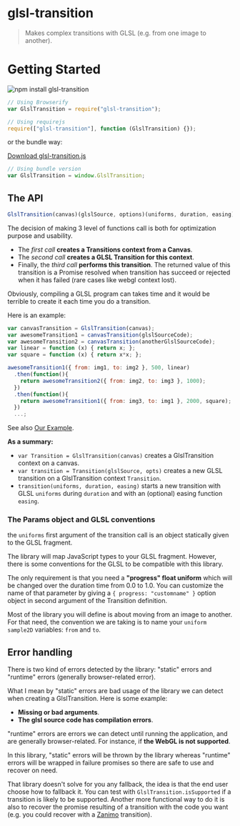 # glsl-transition

> Makes complex transitions with GLSL (e.g. from one image to another).

# Getting Started

![npm install glsl-transition](https://nodei.co/npm/glsl-transition.png?mini=true)
```javascript
// Using Browserify
var GlslTransition = require("glsl-transition");

// Using requirejs
require(["glsl-transition"], function (GlslTransition) {});
```

or the bundle way:

[Download glsl-transition.js](https://github.com/gre/glsl-transition/blob/master/src/glsl-transition.js)

```javascript
// Using bundle version
var GlslTransition = window.GlslTransition;
```

## The API

```javascript
GlslTransition(canvas)(glslSource, options)(uniforms, duration, easing) // => Promise
```

The decision of making 3 level of functions call is both for optimization purpose and usability.

* The *first call* **creates a Transitions context from a Canvas**.
* The *second call* **creates a GLSL Transition for this context**.
* Finally, the *third call* **performs this transition**. The returned value of this transition is a Promise resolved when transition has succeed or rejected when it has failed (rare cases like webgl context lost).

Obviously, compiling a GLSL program can takes time and it would be terrible to create it each time you do a transition.

Here is an example:

```javascript
var canvasTransition = GlslTransition(canvas);
var awesomeTransition1 = canvasTransition(glslSourceCode);
var awesomeTransition2 = canvasTransition(anotherGlslSourceCode);
var linear = function (x) { return x; };
var square = function (x) { return x*x; };

awesomeTransition1({ from: img1, to: img2 }, 500, linear)
  .then(function(){
    return awesomeTransition2({ from: img2, to: img3 }, 1000);
  })
  .then(function(){
    return awesomeTransition1({ from: img3, to: img1 }, 2000, square);
  })
  ...;
```

See also [Our Example](https://github.com/gre/glsl-transition/tree/master/example).

**As a summary:**

- `var Transition = GlslTransition(canvas)` creates a GlslTransition context on a canvas.
- `var transition = Transition(glslSource, opts)` creates a new GLSL transition on a GlslTransition context `Transition`.
- `transition(uniforms, duration, easing)` starts a new transition with GLSL `uniforms` during `duration` and with an (optional) easing function `easing`.

### The Params object and GLSL conventions

the `uniforms` first argument of the transition call is an object statically given to the GLSL fragment.

The library will map JavaScript types to your GLSL fragment.
However, there is some conventions for the GLSL to be compatible with this library.

The only requirement is that you need a **"progress" float uniform** which will be changed over the duration time from 0.0 to 1.0.
You can customize the name of that parameter by giving a `{ progress: "customname" }` option object in second argument of the Transition definition.

Most of the library you will define is about moving from an image to another. For that need, the convention we are taking is to name your `uniform sample2D` variables: `from` and `to`.

## Error handling

There is two kind of errors detected by the library: "static" errors and "runtime" errors (generally browser-related error).

What I mean by "static" errors are bad usage of the library we can detect when creating a GlslTransition. Here is some example:
 - **Missing or bad arguments**.
 - **The glsl source code has compilation errors**.

"runtime" errors are errors we can detect until running the application, and are generally browser-related.
For instance, if **the WebGL is not supported**.

In this library, "static" errors will be thrown by the library whereas "runtime" errors will be wrapped in failure promises so there are safe to use and recover on need.

That library doesn't solve for you any fallback, the idea is that the end user choose how to fallback it.
You can test with `GlslTransition.isSupported` if a transition is likely to be supported.
Another more functional way to do it is also to recover the promise resulting of a transition with the code you want (e.g. you could recover with a [Zanimo](http://npmjs.org/package/zanimo) transition).



